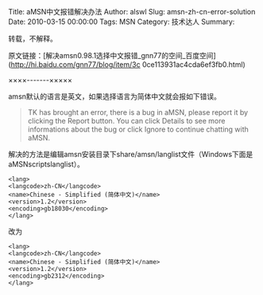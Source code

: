 Title: aMSN中文报错解决办法
Author: alswl
Slug: amsn-zh-cn-error-solution
Date: 2010-03-15 00:00:00
Tags: MSN
Category: 技术达人
Summary: 

转载，不解释。

原文链接：[解决amsn0.98.1选择中文报错_gnn77的空间_百度空间](http://hi.baidu.com/gnn77/blog/item/3c
0ce113931ac4cda6ef3fb0.html)

××××-------×××××

amsn默认的语言是英文，如果选择语言为简体中文就会报如下错误。

> TK has brought an error, there is a bug in aMSN, please report it by
clicking the Report button. You can click Details to see more informations
about the bug or click Ignore to continue chatting with aMSN.

解决的方法是编辑amsn安装目录下share/amsn/langlist文件（Windows下面是aMSNscriptslanglist）。

    
    <lang>
    <langcode>zh-CN</langcode>
    <name>Chinese - Simplified (简体中文)</name>
    <version>1.2</version>
    <encoding>gb18030</encoding>
    </lang>

改为

    
    <lang>
    <langcode>zh-CN</langcode>
    <name>Chinese - Simplified (简体中文)</name>
    <version>1.2</version>
    <encoding>gb2312</encoding>
    </lang>

